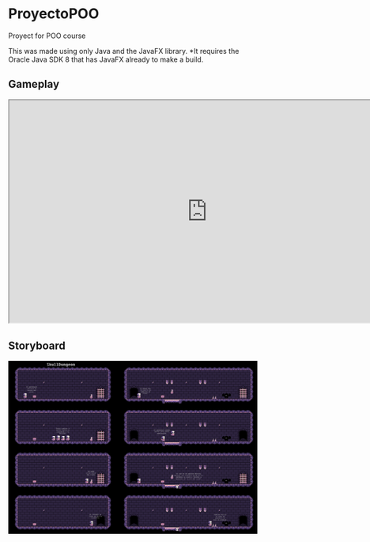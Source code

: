 # ProyectoPOO

Proyect for POO course

This was made using only Java and the JavaFX library.
*It requires the Oracle Java SDK 8 that has JavaFX already to make a build.

## Gameplay

<iframe width="800" height="450" src="https://drive.google.com/file/d/1jcwjAqYduE76k-ZiStkwzetFPiudhBAa/preview"></iframe>

## Storyboard

![](https://github.com/dalvaradoc/ProyectoPOO/blob/master/StoryBoard.png)
